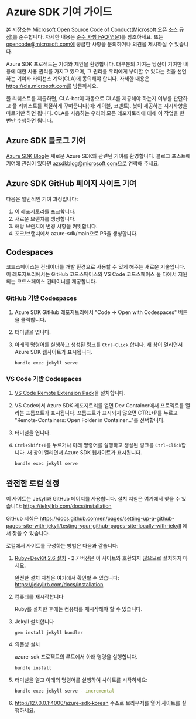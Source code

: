 # Azure SDK 기여 가이드

본 저장소는 [Microsoft Open Source Code of Conduct(Microsoft 오픈 소스 규정)](https://opensource.microsoft.com/codeofconduct/)를 준수합니다.
자세한 내용은 [준수 사항 FAQ(영문)](https://opensource.microsoft.com/codeofconduct/faq/)를 참조하세요.
또는 opencode@microsoft.com에 궁금한 사항을 문의하거나 의견을 제시하실 수 있습니다.

Azure SDK 프로젝트는 기여와 제안을 환영합니다. 대부분의 기여는 당신이 기여한 내용에 대한 사용 권리를 가지고 있으며, 그 권리를 우리에게 부여할 수 있다는 것을 선언하는 기여자 라이선스 계약(CLA)에 동의해야 합니다. 자세한 내용은 https://cla.microsoft.com를 방문하세요.

풀 리퀘스트를 제출하면, CLA-bot이 자동으로 CLA를 제공해야 하는지 여부를 판단하고 풀 리퀘스트를 적절하게 꾸며줍니다(예: 레이블, 코멘트). 봇이 제공하는 지시사항을 따르기만 하면 됩니다. CLA를 사용하는 우리의 모든 레포지토리에 대해 이 작업을 한 번만 수행하면 됩니다.

## Azure SDK 블로그 기여

[Azure SDK Blog](https://aka.ms/azsdk/blog)는 새로운 Azure SDK와 관련된 기여를 환영합니다. 블로그 포스트에 기여에 관심이 있다면 [azsdkblog@microsoft.com](mailto:azsdkblog@microsoft.com)으로 연락해 주세요.

## Azure SDK GitHub 페이지 사이트 기여

다음은 일반적인 기여 과정입니다:

1. 이 레포지토리를 포크합니다.
1. 새로운 브랜치를 생성합니다.
1. 해당 브랜치에 변경 사항을 커밋합니다.
1. 포크/브랜치에서 azure-sdk/main으로 PR을 생성합니다.

## Codespaces

코드스페이스는 컨테이너를 개발 환경으로 사용할 수 있게 해주는 새로운 기술입니다. 이 레포지토리에서는 GitHub 코드스페이스와 VS Code 코드스페이스 둘 다에서 지원되는 코드스페이스 컨테이너를 제공합니다.

### GitHub 기반 Codespaces

1. Azure SDK GitHub 레포지토리에서 "Code -> Open with Codespaces" 버튼을 클릭합니다.
1. 터미널을 엽니다.
1. 아래의 명령어를 실행하고 생성된 링크를 `Ctrl+Click` 합니다. 새 창이 열리면서 Azure SDK 웹사이트가 표시됩니다.

    ```bash
    bundle exec jekyll serve
    ```

### VS Code 기반 Codespaces

1. [VS Code Remote Extension Pack](https://marketplace.visualstudio.com/items?itemName=ms-vscode-remote.vscode-remote-extensionpack)을 설치합니다.
2. VS Code에서 Azure SDK 레포지토리를 열면 Dev Container에서 프로젝트를 열라는 프롬프트가 표시됩니다. 프롬프트가 표시되지 않으면 CTRL+P를 누르고 "Remote-Containers: Open Folder in Container..."를 선택합니다.
3. 터미널을 엽니다.
4. `Ctrl+Shift+T`를 누르거나 아래 명령어를 실행하고 생성된 링크를 `Ctrl+Click`합니다. 새 창이 열리면서 Azure SDK 웹사이트가 표시됩니다.

    ```bash
    bundle exec jekyll serve
    ```

## 완전한 로컬 설정

이 사이트는 Jekyll과 GitHub 페이지를 사용합니다. 설치 지침은 여기에서 찾을 수 있습니다: https://jekyllrb.com/docs/installation

GitHub 지침은 https://docs.github.com/en/pages/setting-up-a-github-pages-site-with-jekyll/testing-your-github-pages-site-locally-with-jekyll 에서 찾을 수 있습니다.

로컬에서 사이트를 구성하는 방법은 다음과 같습니다:

1. [Ruby+DevKit 2.6 설치](https://rubyinstaller.org/downloads/) - 2.7 버전은 이 사이트와 호환되지 않으므로 설치하지 마세요.

    완전한 설치 지침은 여기에서 확인할 수 있습니다: https://jekyllrb.com/docs/installation

1. 컴퓨터를 재시작합니다

    Ruby를 설치한 후에는 컴퓨터를 재시작해야 할 수 있습니다.

1. Jekyll 설치합니다

    ```bash
    gem install jekyll bundler
    ```

1. 의존성 설치

    azure-sdk 프로젝트의 루트에서 아래 명령을 실행합니다.

    ```bash
    bundle install
    ```

1. 터미널을 열고 아래의 명령어를 실행하여 사이트를 시작하세요:

    ```bash
    bundle exec jekyll serve --incremental
    ```

1. http://127.0.0.1:4000/azure-sdk-korean 주소로 브라우저를 열어 사이트를 실행하세요.
